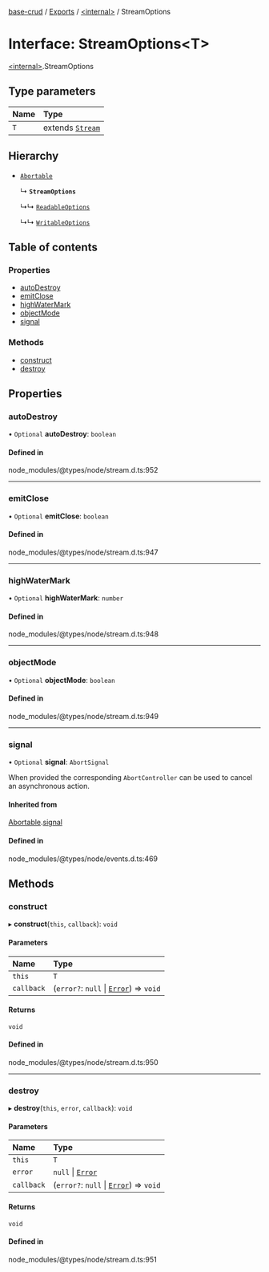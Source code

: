 [base-crud](../README.md) / [Exports](../modules.md) / [\<internal\>](../modules/internal_.md) / StreamOptions

# Interface: StreamOptions\<T\>

[\<internal\>](../modules/internal_.md).StreamOptions

## Type parameters

| Name | Type |
| :------ | :------ |
| `T` | extends [`Stream`](../classes/internal_.Stream.md) |

## Hierarchy

- [`Abortable`](internal_.EventEmitter.Abortable.md)

  ↳ **`StreamOptions`**

  ↳↳ [`ReadableOptions`](internal_.ReadableOptions.md)

  ↳↳ [`WritableOptions`](internal_.WritableOptions.md)

## Table of contents

### Properties

- [autoDestroy](internal_.StreamOptions.md#autodestroy)
- [emitClose](internal_.StreamOptions.md#emitclose)
- [highWaterMark](internal_.StreamOptions.md#highwatermark)
- [objectMode](internal_.StreamOptions.md#objectmode)
- [signal](internal_.StreamOptions.md#signal)

### Methods

- [construct](internal_.StreamOptions.md#construct)
- [destroy](internal_.StreamOptions.md#destroy)

## Properties

### autoDestroy

• `Optional` **autoDestroy**: `boolean`

#### Defined in

node_modules/@types/node/stream.d.ts:952

___

### emitClose

• `Optional` **emitClose**: `boolean`

#### Defined in

node_modules/@types/node/stream.d.ts:947

___

### highWaterMark

• `Optional` **highWaterMark**: `number`

#### Defined in

node_modules/@types/node/stream.d.ts:948

___

### objectMode

• `Optional` **objectMode**: `boolean`

#### Defined in

node_modules/@types/node/stream.d.ts:949

___

### signal

• `Optional` **signal**: `AbortSignal`

When provided the corresponding `AbortController` can be used to cancel an asynchronous action.

#### Inherited from

[Abortable](internal_.EventEmitter.Abortable.md).[signal](internal_.EventEmitter.Abortable.md#signal)

#### Defined in

node_modules/@types/node/events.d.ts:469

## Methods

### construct

▸ **construct**(`this`, `callback`): `void`

#### Parameters

| Name | Type |
| :------ | :------ |
| `this` | `T` |
| `callback` | (`error?`: ``null`` \| [`Error`](internal_.Error.md)) => `void` |

#### Returns

`void`

#### Defined in

node_modules/@types/node/stream.d.ts:950

___

### destroy

▸ **destroy**(`this`, `error`, `callback`): `void`

#### Parameters

| Name | Type |
| :------ | :------ |
| `this` | `T` |
| `error` | ``null`` \| [`Error`](internal_.Error.md) |
| `callback` | (`error?`: ``null`` \| [`Error`](internal_.Error.md)) => `void` |

#### Returns

`void`

#### Defined in

node_modules/@types/node/stream.d.ts:951
